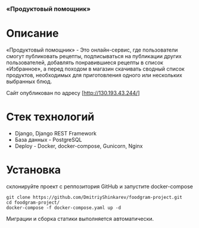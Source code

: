 ### «Продуктовый помощник»

# Описание
«Продуктовый помощник» - Это онлайн-сервис, где пользователи смогут публиковать рецепты, подписываться на публикации других пользователей, добавлять понравившиеся рецепты в список «Избранное», а перед походом в магазин скачивать сводный список продуктов, необходимых для приготовления одного или нескольких выбранных блюд.

Сайт опубликован по адресу [http://130.193.43.244/]

# Стек технологий
* Django, Django REST Framework
* База данныx - PostgreSQL
* Deploy - Docker, docker-compose, Gunicorn, Nginx

# Установка
склонируйте проект с реппозитория GitHub и запустите docker-compose
```
git clone https://github.com/DmitriyShinkarev/foodgram-project.git
cd foodgram-project/
docker-compose -f docker-compose.yaml up -d
```
Миграции и сборка статики выполняется автоматически.

